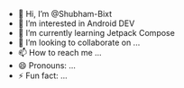 - 👋 Hi, I’m @Shubham-Bixt
- 👀 I’m interested in Android DEV
- 🌱 I’m currently learning Jetpack Compose
- 💞️ I’m looking to collaborate on ...
- 📫 How to reach me ...
- 😄 Pronouns: ...
- ⚡ Fun fact: ...

<!---
Shubham-Bixt/Shubham-Bixt is a ✨ special ✨ repository because its `README.md` (this file) appears on your GitHub profile.
You can click the Preview link to take a look at your changes.
--->
